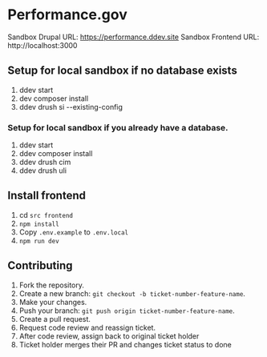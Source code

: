 # Performance.gov

Sandbox Drupal URL: https://performance.ddev.site
Sandbox Frontend URL: http://localhost:3000

## Setup for local sandbox if no database exists
1. ddev start
2. dev composer install
3. ddev drush si --existing-config


### Setup for local sandbox if you already have a database.
1. ddev start
2. ddev composer install
3. ddev drush cim
4. ddev drush uli

## Install frontend
1. cd `src frontend`
2. `npm install`
3. Copy `.env.example` to `.env.local`
4. `npm run dev`

## Contributing
1. Fork the repository.
2. Create a new branch: `git checkout -b ticket-number-feature-name`.
3. Make your changes.
4. Push your branch: `git push origin ticket-number-feature-name`.
5. Create a pull request.
6. Request code review and reassign ticket.
7. After code review, assign back to original ticket holder
8. Ticket holder merges their PR and changes ticket status to done



